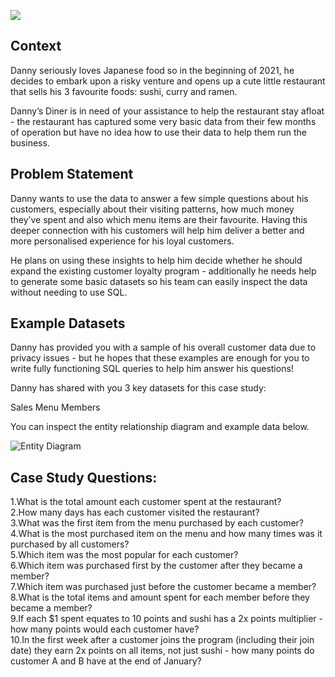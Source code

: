![](https://user-images.githubusercontent.com/81607668/127727503-9d9e7a25-93cb-4f95-8bd0-20b87cb4b459.png)

## Context

Danny seriously loves Japanese food so in the beginning of 2021, he decides to embark upon a risky venture and opens up a cute little restaurant that sells his 3 favourite foods: sushi, curry and ramen.

Danny’s Diner is in need of your assistance to help the restaurant stay afloat - the restaurant has captured some very basic data from their few months of operation but have no idea how to use their data to help them run the business.

## Problem Statement

Danny wants to use the data to answer a few simple questions about his customers, especially about their visiting patterns, how much money they’ve spent and also which menu items are their favourite. Having this deeper connection with his customers will help him deliver a better and more personalised experience for his loyal customers.

He plans on using these insights to help him decide whether he should expand the existing customer loyalty program - additionally he needs help to generate some basic datasets so his team can easily inspect the data without needing to use SQL.

## Example Datasets

Danny has provided you with a sample of his overall customer data due to privacy issues - but he hopes that these examples are enough for you to write fully functioning SQL queries to help him answer his questions!

Danny has shared with you 3 key datasets for this case study:

Sales
Menu
Members

You can inspect the entity relationship diagram and example data below.

![Entity Diagram](https://user-images.githubusercontent.com/81607668/127271130-dca9aedd-4ca9-4ed8-b6ec-1e1920dca4a8.png)


## Case Study Questions:

1.What is the total amount each customer spent at the restaurant?<br/>
2.How many days has each customer visited the restaurant?<br/>
3.What was the first item from the menu purchased by each customer?<br/>
4.What is the most purchased item on the menu and how many times was it purchased by all customers?<br/>
5.Which item was the most popular for each customer?<br/>
6.Which item was purchased first by the customer after they became a member?<br/>
7.Which item was purchased just before the customer became a member?<br/>
8.What is the total items and amount spent for each member before they became a member?<br/>
9.If each $1 spent equates to 10 points and sushi has a 2x points multiplier - how many points would each customer have?<br/>
10.In the first week after a customer joins the program (including their join date) they earn 2x points on all items, not just sushi - how many points do customer A and B have at the end of January?
